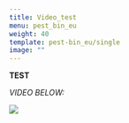 ```yaml
---
title: Video_test
menu: pest_bin_eu
weight: 40
template: pest-bin_eu/single
image: ""
---
```

**TEST**

*VIDEO BELOW:*

![](../img/summer-school-dtu-v2.jpg)

<br>
